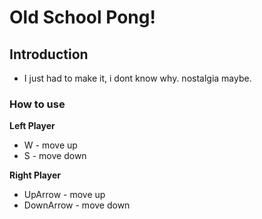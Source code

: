 # Old School Pong! 


## Introduction
- I just had to make it, i dont know why. nostalgia maybe.



### How to use 

**Left Player**
- W - move up
- S - move down

**Right Player**
- UpArrow - move up
- DownArrow - move down




